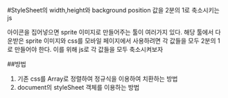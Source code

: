 #StyleSheet의 width,height와 background position 값을 2분의 1로 축소시키는 js

아이콘을 집어넣으면 sprite 이미지로 만들어주는 툴이 여러가지 있다.
해당 툴에서 다운받은 sprite 이미지와 css를 모바일 페이지에서 사용하려면 각 값들을 모두 2분의 1로 만들어야 한다.
이를 위해 js로 각 값들을 모두 축소시켜보자

##방법
1. 기존 css를 Array로 정렬하여 정규식을 이용하여 치환하는 방법
2. document의 styleSheet 객체를 이용하는 방법